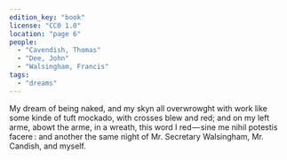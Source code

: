 ```yaml
---
edition_key: "book"
license: "CC0 1.0"
location: "page 6"
people:
  - "Cavendish, Thomas"
  - "Dee, John"
  - "Walsingham, Francis"
tags:
  - "dreams"
---
```

My dream of being naked, and my skyn all overwrowght
with work like some kinde of tuft mockado, with crosses blew
and red; and on my left arme, abowt the arme, in a wreath, this
word I red — sine me nihil potestis facere : and another the same
night of Mr. Secretary Walsingham, Mr. Candish, and myself.
